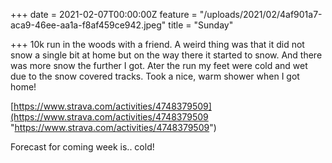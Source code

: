 +++
date = 2021-02-07T00:00:00Z
feature = "/uploads/2021/02/4af901a7-aca9-46ee-aa1a-f8af459ce942.jpeg"
title = "Sunday"

+++
10k run in the woods with a friend. A weird thing was that it did not snow a single bit at home but on the way there it started to snow. And there was more snow the further I got. Ater the run my feet were cold and wet due to the snow covered tracks. Took a nice, warm shower when I got home!

[https://www.strava.com/activities/4748379509](https://www.strava.com/activities/4748379509 "https://www.strava.com/activities/4748379509")

Forecast for coming week is.. cold!